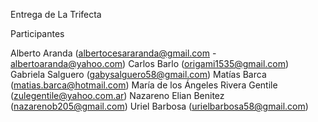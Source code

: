 Entrega de La Trifecta

Participantes

Alberto Aranda (albertocesararanda@gmail.com  -  albertoaranda@yahoo.com)
Carlos Barlo (origami1535@gmail.com)
Gabriela Salguero (gabysalguero58@gmail.com)
Matías Barca (matias.barca@hotmail.com)
María de los Ángeles Rivera Gentile (zulegentile@yahoo.com.ar)
Nazareno Elian Benitez (nazarenob205@gmail.com)
Uriel Barbosa (urielbarbosa58@gmail.com)
